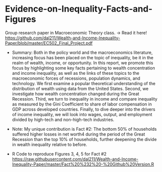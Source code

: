 # Evidence-on-Inequality-Facts-and-Figures
Group research paper in Macroeconomic Theory class.
-> Read it here! https://github.com/dal211/Wealth-and-Income-Inequality-Paper/blob/master/EC502_Final_Project.pdf

- Summary:
Both in the policy world and the macroeconomics literature, increasing focus has been
placed on the topic of inequality, be it in the realm of wealth, income, or opportunity. In
this report, we promote this focus by highlighting some key facts pertaining to wealth concentration
and income inequality, as well as the links of these topics to the macroeconomic
forces of recessions, population dynamics, and technology. We first examine a popular
theoretical understanding of the distribution of wealth using data from the United States.
Second, we investigate how wealth concentration changed during the Great Recession.
Third, we turn to inequality in income and compare inequality as measured by the Gini
Coefficient to share of labor compensation in GDP across developed countries. Finally,
to dive deeper into the drivers of income inequality, we will look into wages, output, and
employment divided by high-tech and non-high-tech industries.  

- Note: My unique contribution is Fact #2: The bottom 50% of households suffered higher losses in net worth4 during the
period of the Great Recession than the top 10% of households, further deepening the
divide in wealth inequality relative to before. 

- R Code to reproduce Figures 3, 4, 5 for Fact #2
https://raw.githubusercontent.com/dal211/Wealth-and-Income-Inequality-Paper/master/Fact%20%232%20-%20Github%20Version.R


